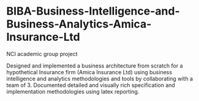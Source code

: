 # BIBA-Business-Intelligence-and-Business-Analytics-Amica-Insurance-Ltd
NCI academic group project 


Designed and implemented a business architecture from scratch for a hypothetical Insurance firm (Amica Insurance Ltd) using business intelligence and analytics methodologies and tools by collaborating with a team of 3. Documented detailed and visually rich specification and implementation methodologies using latex reporting.
